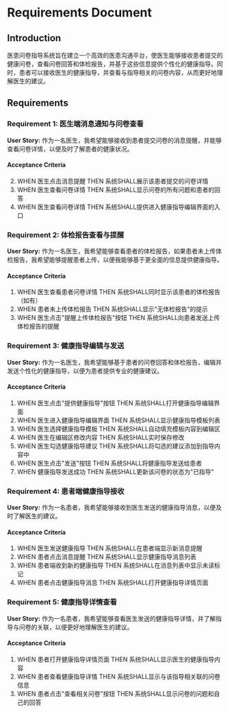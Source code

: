 # Requirements Document

## Introduction

医患问卷指导系统旨在建立一个高效的医患沟通平台，使医生能够接收患者提交的健康问卷，查看问卷回答和体检报告，并基于这些信息提供个性化的健康指导。同时，患者可以接收医生的健康指导，并查看与指导相关的问卷内容，从而更好地理解医生的建议。

## Requirements

### Requirement 1: 医生端消息通知与问卷查看

**User Story:** 作为一名医生，我希望能够接收到患者提交问卷的消息提醒，并能够查看问卷详情，以便及时了解患者的健康状况。

#### Acceptance Criteria

2. WHEN 医生点击消息提醒 THEN 系统SHALL展示该患者提交的问卷详情
3. WHEN 医生查看问卷详情 THEN 系统SHALL显示问卷的所有问题和患者的回答
4. WHEN 医生查看问卷详情 THEN 系统SHALL提供进入健康指导编辑界面的入口

### Requirement 2: 体检报告查看与提醒

**User Story:** 作为一名医生，我希望能够查看患者的体检报告，如果患者未上传体检报告，我希望能够提醒患者上传，以便我能够基于更全面的信息提供健康指导。

#### Acceptance Criteria

1. WHEN 医生查看患者问卷详情 THEN 系统SHALL同时显示该患者的体检报告（如有）
2. WHEN 患者未上传体检报告 THEN 系统SHALL显示"无体检报告"的提示
3. WHEN 医生点击"提醒上传体检报告"按钮 THEN 系统SHALL向患者发送上传体检报告的提醒

### Requirement 3: 健康指导编辑与发送

**User Story:** 作为一名医生，我希望能够基于患者的问卷回答和体检报告，编辑并发送个性化的健康指导，以便为患者提供专业的健康建议。

#### Acceptance Criteria

1. WHEN 医生点击"提供健康指导"按钮 THEN 系统SHALL打开健康指导编辑界面
2. WHEN 医生进入健康指导编辑界面 THEN 系统SHALL显示健康指导模板列表
3. WHEN 医生选择健康指导模板 THEN 系统SHALL自动填充模板内容到编辑区
4. WHEN 医生在编辑区修改内容 THEN 系统SHALL实时保存修改
5. WHEN 医生勾选健康指导建议 THEN 系统SHALL将勾选的建议添加到指导内容中
6. WHEN 医生点击"发送"按钮 THEN 系统SHALL将健康指导发送给患者
7. WHEN 健康指导发送成功 THEN 系统SHALL更新该问卷的状态为"已指导"

### Requirement 4: 患者端健康指导接收

**User Story:** 作为一名患者，我希望能够接收到医生发送的健康指导消息，以便及时了解医生的建议。

#### Acceptance Criteria

1. WHEN 医生发送健康指导 THEN 系统SHALL在患者端显示新消息提醒
2. WHEN 患者点击消息提醒 THEN 系统SHALL显示健康指导消息列表
3. WHEN 患者端收到新的健康指导 THEN 系统SHALL在消息列表中显示未读标记
4. WHEN 患者点击健康指导消息 THEN 系统SHALL打开健康指导详情页面

### Requirement 5: 健康指导详情查看

**User Story:** 作为一名患者，我希望能够查看医生发送的健康指导详情，并了解指导与问卷的关联，以便更好地理解医生的建议。

#### Acceptance Criteria

1. WHEN 患者打开健康指导详情页面 THEN 系统SHALL显示医生的健康指导内容
2. WHEN 患者查看健康指导详情 THEN 系统SHALL显示与该指导相关联的问卷信息
3. WHEN 患者点击"查看相关问卷"按钮 THEN 系统SHALL显示问卷的问题和自己的回答